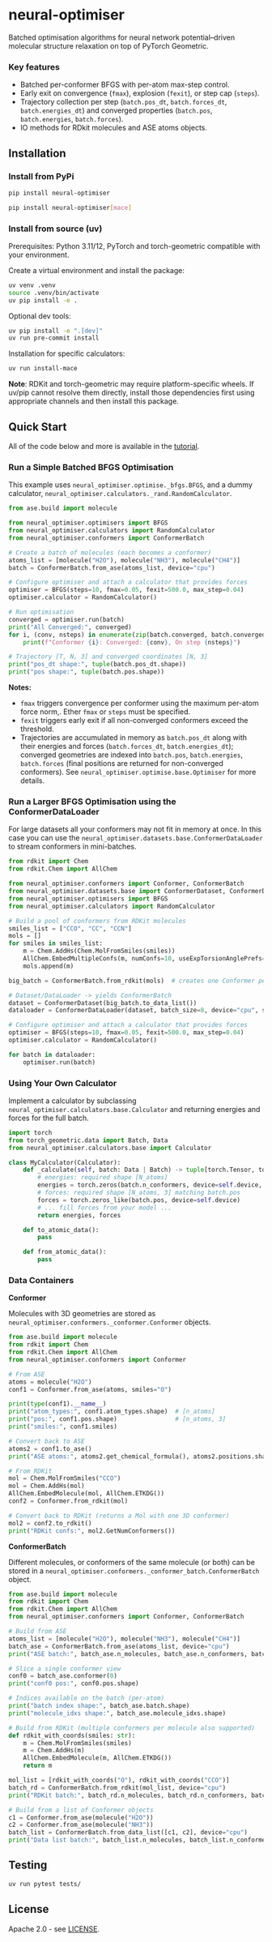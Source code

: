 # neural-optimiser
Batched optimisation algorithms for neural network potential–driven molecular structure relaxation on top of PyTorch Geometric.

### Key features

- Batched per-conformer BFGS with per-atom max-step control.
- Early exit on convergence (`fmax`), explosion (`fexit`), or step cap (`steps`).
- Trajectory collection per step (`batch.pos_dt`, `batch.forces_dt`, `batch.energies_dt`) and converged properties (`batch.pos`, `batch.energies`, `batch.forces`).
- IO methods for RDkit molecules and ASE atoms objects.

## Installation

### Install from PyPi

```bash
pip install neural-optimiser

pip install neural-optimiser[mace]
```

### Install from source (uv)
Prerequisites: Python 3.11/12, PyTorch and torch-geometric compatible with your environment.

Create a virtual environment and install the package:
```bash
uv venv .venv
source .venv/bin/activate
uv pip install -e .
```

Optional dev tools:
```bash
uv pip install -e ".[dev]"
uv run pre-commit install
```

Installation for specific calculators:
```bash
uv run install-mace
```

**Note**: RDKit and torch-geometric may require platform-specific wheels. If uv/pip cannot resolve them directly, install those dependencies first using appropriate channels and then install this package.

## Quick Start

All of the code below and more is available in the [tutorial](notebooks/tutorial.ipynb).

### Run a Simple Batched BFGS Optimisation

This example uses `neural_optimiser.optimise._bfgs.BFGS`, and a dummy calculator, `neural_optimiser.calculators._rand.RandomCalculator`.

```python
from ase.build import molecule

from neural_optimiser.optimisers import BFGS
from neural_optimiser.calculators import RandomCalculator
from neural_optimiser.conformers import ConformerBatch

# Create a batch of molecules (each becomes a conformer)
atoms_list = [molecule("H2O"), molecule("NH3"), molecule("CH4")]
batch = ConformerBatch.from_ase(atoms_list, device="cpu")

# Configure optimiser and attach a calculator that provides forces
optimiser = BFGS(steps=10, fmax=0.05, fexit=500.0, max_step=0.04)
optimiser.calculator = RandomCalculator()

# Run optimisation
converged = optimiser.run(batch)
print("All Converged:", converged)
for i, (conv, nsteps) in enumerate(zip(batch.converged, batch.converged_step)):
    print(f"Conformer {i}: Converged: {conv}, On step {nsteps}")

# Trajectory [T, N, 3] and converged coordinates [N, 3]
print("pos_dt shape:", tuple(batch.pos_dt.shape))
print("pos shape:", tuple(batch.pos.shape))
```

**Notes:**
- `fmax` triggers convergence per conformer using the maximum per-atom force norm,. Ether `fmax` or `steps` must be specified.
- `fexit` triggers early exit if all non-converged conformers exceed the threshold.
- Trajectories are accumulated in memory as `batch.pos_dt` along with their energies and forces (`batch.forces_dt`, `batch.energies_dt`); converged geometries are indexed into `batch.pos`, `batch.energies`, `batch.forces` (final positions are returned for non-converged conformers). See `neural_optimiser.optimise.base.Optimiser` for more details.

### Run a Larger BFGS Optimisation using the ConformerDataLoader

For large datasets all your conformers may not fit in memory at once. In this case you can use the `neural_optimiser.datasets.base.ConformerDataLoader` to stream conformers in mini-batches.

```python
from rdkit import Chem
from rdkit.Chem import AllChem

from neural_optimiser.conformers import Conformer, ConformerBatch
from neural_optimiser.datasets.base import ConformerDataset, ConformerDataLoader
from neural_optimiser.optimisers import BFGS
from neural_optimiser.calculators import RandomCalculator

# Build a pool of conformers from RDKit molecules
smiles_list = ["CCO", "CC", "CCN"]
mols = []
for smiles in smiles_list:
    m = Chem.AddHs(Chem.MolFromSmiles(smiles))
    AllChem.EmbedMultipleConfs(m, numConfs=10, useExpTorsionAnglePrefs=True, useBasicKnowledge=True)
    mols.append(m)

big_batch = ConformerBatch.from_rdkit(mols)  # creates one Conformer per RDKit conformer

# Dataset/DataLoader -> yields ConformerBatch
dataset = ConformerDataset(big_batch.to_data_list())
dataloader = ConformerDataLoader(dataset, batch_size=8, device="cpu", shuffle=True, num_workers=0)

# Configure optimiser and attach a calculator that provides forces
optimiser = BFGS(steps=10, fmax=0.05, fexit=500.0, max_step=0.04)
optimiser.calculator = RandomCalculator()

for batch in dataloader:
    optimiser.run(batch)
```

### Using Your Own Calculator

Implement a calculator by subclassing `neural_optimiser.calculators.base.Calculator` and returning energies and forces for the full batch.

```python
import torch
from torch_geometric.data import Batch, Data
from neural_optimiser.calculators.base import Calculator

class MyCalculator(Calculator):
    def _calculate(self, batch: Data | Batch) -> tuple[torch.Tensor, torch.Tensor]:
        # energies: required shape [N_atoms]
        energies = torch.zeros(batch.n_conformers, device=self.device, dtype=torch.float32)
        # forces: required shape [N_atoms, 3] matching batch.pos
        forces = torch.zeros_like(batch.pos, device=self.device)
        # ... fill forces from your model ...
        return energies, forces

    def to_atomic_data():
        pass

    def from_atomic_data():
        pass
```

### Data Containers

**Conformer**

Molecules with 3D geometries are stored as `neural_optimiser.conformers._conformer.Conformer` objects.

```python
from ase.build import molecule
from rdkit import Chem
from rdkit.Chem import AllChem
from neural_optimiser.conformers import Conformer

# From ASE
atoms = molecule("H2O")
conf1 = Conformer.from_ase(atoms, smiles="O")

print(type(conf1).__name__)
print("atom_types:", conf1.atom_types.shape)  # [n_atoms]
print("pos:", conf1.pos.shape)                # [n_atoms, 3]
print("smiles:", conf1.smiles)

# Convert back to ASE
atoms2 = conf1.to_ase()
print("ASE atoms:", atoms2.get_chemical_formula(), atoms2.positions.shape)

# From RDKit
mol = Chem.MolFromSmiles("CCO")
mol = Chem.AddHs(mol)
AllChem.EmbedMolecule(mol, AllChem.ETKDG())
conf2 = Conformer.from_rdkit(mol)

# Convert back to RDKit (returns a Mol with one 3D conformer)
mol2 = conf2.to_rdkit()
print("RDKit confs:", mol2.GetNumConformers())
```

**ConformerBatch**

Different molecules, or conformers of the same molecule (or both) can be stored in a `neural_optimiser.conformers._conformer_batch.ConformerBatch` object.

```python
from ase.build import molecule
from rdkit import Chem
from rdkit.Chem import AllChem
from neural_optimiser.conformers import Conformer, ConformerBatch

# Build from ASE
atoms_list = [molecule("H2O"), molecule("NH3"), molecule("CH4")]
batch_ase = ConformerBatch.from_ase(atoms_list, device="cpu")
print("ASE batch:", batch_ase.n_molecules, batch_ase.n_conformers, batch_ase.n_atoms)

# Slice a single conformer view
conf0 = batch_ase.conformer(0)
print("conf0 pos:", conf0.pos.shape)

# Indices available on the batch (per-atom)
print("batch index shape:", batch_ase.batch.shape)
print("molecule_idxs shape:", batch_ase.molecule_idxs.shape)

# Build from RDKit (multiple conformers per molecule also supported)
def rdkit_with_coords(smiles: str):
    m = Chem.MolFromSmiles(smiles)
    m = Chem.AddHs(m)
    AllChem.EmbedMolecule(m, AllChem.ETKDG())
    return m

mol_list = [rdkit_with_coords("O"), rdkit_with_coords("CCO")]
batch_rd = ConformerBatch.from_rdkit(mol_list, device="cpu")
print("RDKit batch:", batch_rd.n_molecules, batch_rd.n_conformers, batch_rd.n_atoms)

# Build from a list of Conformer objects
c1 = Conformer.from_ase(molecule("H2O"))
c2 = Conformer.from_ase(molecule("NH3"))
batch_list = ConformerBatch.from_data_list([c1, c2], device="cpu")
print("Data list batch:", batch_list.n_molecules, batch_list.n_conformers, batch_list.n_atoms)
```

## Testing
```bash
uv run pytest tests/
```

## License
Apache 2.0 - see [LICENSE](LICENSE).
